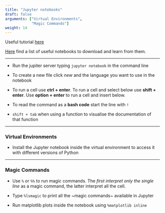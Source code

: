 ```yaml
---
title: "Jupyter notebooks"
draft: false
arguments: ["Virtual Environments",
            "Magic Commands"]
weight: 14
---
```


Useful tutorial [here](https://youtu.be/HW29067qVWk)

[Here](https://github.com/jupyter/jupyter/wiki/A-gallery-of-interesting-Jupyter-Notebooks)  find a list of useful notebooks to download and learn from them.

* * *

-   Run the jupiter server typing `jupyter notebook` in the command line

-   To create a new file click _new_ and the language you want to use in the notebook

-   To run a cell use **ctrl + enter**. To run a cell and select below use **shift + enter**. Use **option + enter** to run a cell and insert below.

-   To read the command as a **bash code** start the line with `!`

-   `shift + tab` when using a function to visualise the documentation of that function

* * *

### Virtual Environments

-   Install the Jupyter notebook inside the virtual environment to access it with different versions of Python

* * *

### Magic Commands

-   Use `%` or `%%` to run magic commands. The _first interpret only the single line_ as a magic command, the latter interpret all the cell.

-   Type `%lsmagic` to print all the ~magic commands~ available in Jupyter

-   Run matplotlib plots inside the notebook using `%matplotlib inline`
